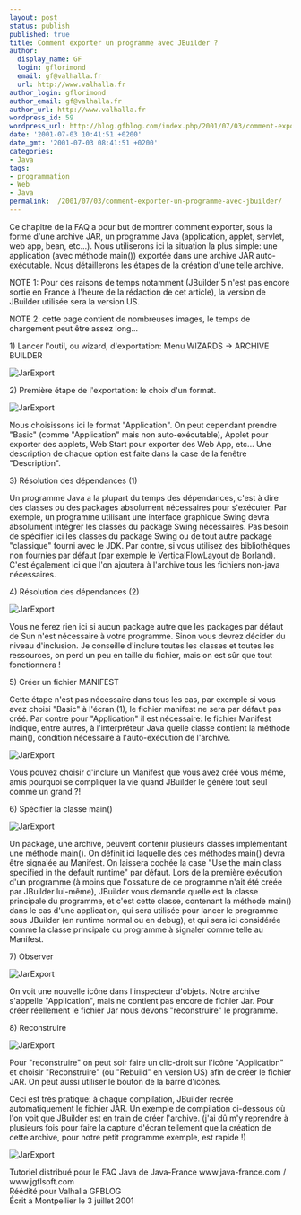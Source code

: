 ```yaml
---
layout: post
status: publish
published: true
title: Comment exporter un programme avec JBuilder ?
author:
  display_name: GF
  login: gflorimond
  email: gf@valhalla.fr
  url: http://www.valhalla.fr
author_login: gflorimond
author_email: gf@valhalla.fr
author_url: http://www.valhalla.fr
wordpress_id: 59
wordpress_url: http://blog.gfblog.com/index.php/2001/07/03/comment-exporter-un-programme-avec-jbuilder/
date: '2001-07-03 10:41:51 +0200'
date_gmt: '2001-07-03 08:41:51 +0200'
categories:
- Java
tags:
- programmation
- Web
- Java
permalink:  /2001/07/03/comment-exporter-un-programme-avec-jbuilder/
---
```

<p>Ce chapitre de la FAQ a pour but de montrer comment exporter, sous la forme d'une archive JAR, un programme Java (application, applet, servlet, web app, bean, etc...). Nous utiliserons ici la situation la plus simple: une application (avec m&eacute;thode main()) export&eacute;e dans une archive JAR auto-ex&eacute;cutable. Nous d&eacute;taillerons les &eacute;tapes de la cr&eacute;ation d'une telle archive.</p>
<p>NOTE 1: Pour des raisons de temps notamment (JBuilder 5 n'est pas encore sortie en France   &agrave; l'heure de la r&eacute;daction de cet article), la version de JBuilder utilis&eacute;e sera la version US.</p>
<p>NOTE 2: cette page contient de nombreuses images, le temps de chargement peut &ecirc;tre assez long...</p>
<p>1) Lancer l'outil, ou wizard, d'exportation: Menu WIZARDS -&gt; ARCHIVE BUILDER</p>
<p><img alt="JarExport" src="./ressources/java/old/faq/jbuilder_jar/jar1.jpg" /></p>
<p>2) Premi&egrave;re &eacute;tape de l'exportation: le choix d'un format.</p>
<p><img alt="JarExport" src="./ressources/java/old/faq/jbuilder_jar/jar2.jpg" /></p>
<p>Nous choisissons ici le format &quot;Application&quot;. On peut cependant prendre &quot;Basic&quot; (comme &quot;Application&quot; mais non auto-ex&eacute;cutable), Applet pour exporter des applets, Web Start pour exporter des Web App, etc... Une description de chaque option est faite dans la case de la fen&ecirc;tre &quot;Description&quot;.</p>
<p>3) R&eacute;solution des d&eacute;pendances (1)</p>
<p>Un programme Java a la plupart du temps des d&eacute;pendances, c'est &agrave; dire des classes ou des packages absolument n&eacute;cessaires pour s'ex&eacute;cuter. Par exemple, un programme utilisant une interface graphique Swing devra absolument int&eacute;grer les classes du package Swing n&eacute;cessaires. Pas besoin de sp&eacute;cifier ici les classes du package Swing ou de tout autre package &quot;classique&quot; fourni avec le JDK. Par contre, si vous utilisez des biblioth&egrave;ques non fournies par d&eacute;faut (par exemple le VerticalFlowLayout de Borland). C'est &eacute;galement ici que l'on ajoutera &agrave; l'archive tous les fichiers non-java n&eacute;cessaires.</p>
<p>4) R&eacute;solution des d&eacute;pendances (2) </p>
<p><img alt="JarExport" src="./ressources/java/old/faq/jbuilder_jar/jar3.jpg" /></p>
<p>Vous ne ferez rien ici si aucun package autre que les packages par d&eacute;faut de Sun n'est n&eacute;cessaire &agrave; votre programme. Sinon vous devrez d&eacute;cider du niveau d'inclusion. Je conseille d'inclure toutes les classes et toutes les ressources, on perd un peu en taille du fichier, mais on est s&ucirc;r que tout fonctionnera !</p>
<p>5) Cr&eacute;er un fichier MANIFEST</p>
<p>Cette &eacute;tape n'est pas n&eacute;cessaire dans tous les cas, par exemple si vous avez choisi &quot;Basic&quot; &agrave; l'&eacute;cran (1), le fichier manifest ne sera par d&eacute;faut pas cr&eacute;&eacute;. Par contre pour &quot;Application&quot; il est n&eacute;cessaire: le fichier Manifest indique, entre autres, &agrave; l'interpr&eacute;teur Java quelle classe contient la m&eacute;thode main(), condition n&eacute;cessaire &agrave; l'auto-ex&eacute;cution de l'archive.</p>
<p><img alt="JarExport" src="./ressources/java/old/faq/jbuilder_jar/jar4.jpg" /></p>
<p>Vous pouvez choisir d'inclure un Manifest que vous avez cr&eacute;&eacute; vous m&ecirc;me, amis pourquoi se compliquer la vie quand JBuilder le g&eacute;n&egrave;re tout seul comme un grand ?!</p>
<p>6) Sp&eacute;cifier la classe main()</p>
<p><img alt="JarExport" src="./ressources/java/old/faq/jbuilder_jar/jar5.jpg" /></p>
<p>Un package, une archive, peuvent contenir plusieurs classes impl&eacute;mentant une m&eacute;thode main(). On d&eacute;finit ici laquelle des ces m&eacute;thodes main() devra &ecirc;tre signal&eacute;e au Manifest. On laissera coch&eacute;e la case &quot;Use the main class specified in the default runtime&quot; par d&eacute;faut. Lors de la premi&egrave;re ex&eacute;cution d'un programme (&agrave; moins que l'ossature de ce programme n'ait &eacute;t&eacute; cr&eacute;&eacute;e par JBuilder lui-m&ecirc;me), JBuilder vous demande quelle est la classe principale du programme, et c'est cette classe, contenant la m&eacute;thode main() dans le cas d'une application, qui sera utilis&eacute;e pour lancer le programme sous JBuilder (en runtime normal ou en debug), et qui sera ici consid&eacute;r&eacute;e comme la classe principale du programme &agrave; signaler comme telle au Manifest.</p>
<p>7) Observer</p>
<p><img alt="JarExport" src="./ressources/java/old/faq/jbuilder_jar/jar6.jpg" /></p>
<p>On voit une nouvelle ic&ocirc;ne dans l'inspecteur d'objets. Notre archive s'appelle &quot;Application&quot;, mais ne contient pas encore de fichier Jar. Pour cr&eacute;er r&eacute;ellement le fichier Jar nous devons &quot;reconstruire&quot; le programme.</p>
<p>8) Reconstruire</p>
<p><img alt="JarExport" src="./ressources/java/old/faq/jbuilder_jar/jar7.jpg" /></p>
<p>Pour &quot;reconstruire&quot; on peut soir faire un clic-droit sur l'ic&ocirc;ne &quot;Application&quot; et choisir &quot;Reconstruire&quot; (ou &quot;Rebuild&quot; en version US) afin de cr&eacute;er le fichier JAR. On peut aussi utiliser le bouton de la barre d'ic&ocirc;nes.</p>
<p>Ceci est tr&egrave;s pratique: &agrave; chaque compilation, JBuilder recr&eacute;e automatiquement le fichier JAR. Un exemple de compilation ci-dessous o&ugrave; l'on voit que JBuilder est en train de cr&eacute;er l'archive. (j'ai d&ucirc; m'y reprendre &agrave; plusieurs fois pour faire la capture d'&eacute;cran tellement que la cr&eacute;ation de cette archive, pour notre petit programme exemple, est rapide !)</p>
<p><img alt="JarExport" src="./ressources/java/old/faq/jbuilder_jar/jar9.jpg" /></p>
<p>Tutoriel distribu&eacute; pour le FAQ Java de Java-France www.java-france.com / www.jgflsoft.com<br />
  R&eacute;&eacute;dit&eacute; pour Valhalla GFBLOG <br />
  &Eacute;crit &agrave; Montpellier le 3 juillet 2001</p>
